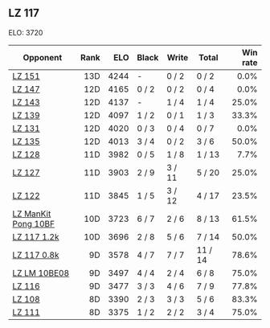 ## LZ 117 ##

ELO: 3720

Opponent | Rank | ELO | Black | Write | Total | Win rate
---------|-----:|----:|-------|-------|-------|-------:
[LZ 151](LZ%20151.md) | 13D | 4244 | - | 0 / 2 | 0 / 2 | 0.0%
[LZ 147](LZ%20147.md) | 12D | 4165 | 0 / 2 | 0 / 2 | 0 / 4 | 0.0%
[LZ 143](LZ%20143.md) | 12D | 4137 | - | 1 / 4 | 1 / 4 | 25.0%
[LZ 139](LZ%20139.md) | 12D | 4097 | 1 / 2 | 0 / 1 | 1 / 3 | 33.3%
[LZ 131](LZ%20131.md) | 12D | 4020 | 0 / 3 | 0 / 4 | 0 / 7 | 0.0%
[LZ 135](LZ%20135.md) | 12D | 4013 | 3 / 4 | 0 / 2 | 3 / 6 | 50.0%
[LZ 128](LZ%20128.md) | 11D | 3982 | 0 / 5 | 1 / 8 | 1 / 13 | 7.7%
[LZ 127](LZ%20127.md) | 11D | 3903 | 2 / 9 | 3 / 11 | 5 / 20 | 25.0%
[LZ 122](LZ%20122.md) | 11D | 3845 | 1 / 5 | 3 / 12 | 4 / 17 | 23.5%
[LZ ManKit Pong 10BF](LZ%20ManKit%20Pong%2010BF.md) | 10D | 3723 | 6 / 7 | 2 / 6 | 8 / 13 | 61.5%
[LZ 117 1.2k](LZ%20117%201.2k.md) | 10D | 3696 | 2 / 8 | 5 / 6 | 7 / 14 | 50.0%
[LZ 117 0.8k](LZ%20117%200.8k.md) | 9D | 3578 | 4 / 7 | 7 / 7 | 11 / 14 | 78.6%
[LZ LM 10BE08](LZ%20LM%2010BE08.md) | 9D | 3497 | 4 / 4 | 2 / 4 | 6 / 8 | 75.0%
[LZ 116](LZ%20116.md) | 9D | 3477 | 3 / 3 | 4 / 6 | 7 / 9 | 77.8%
[LZ 108](LZ%20108.md) | 8D | 3390 | 2 / 3 | 3 / 3 | 5 / 6 | 83.3%
[LZ 111](LZ%20111.md) | 8D | 3375 | 1 / 2 | 2 / 2 | 3 / 4 | 75.0%
